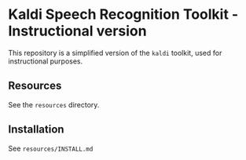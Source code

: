 Kaldi Speech Recognition Toolkit - Instructional version
========================================================

This repository is a simplified version of the `kaldi` toolkit, used
for instructional purposes.

Resources
---------

See the `resources` directory.

Installation
------------

See `resources/INSTALL.md`




